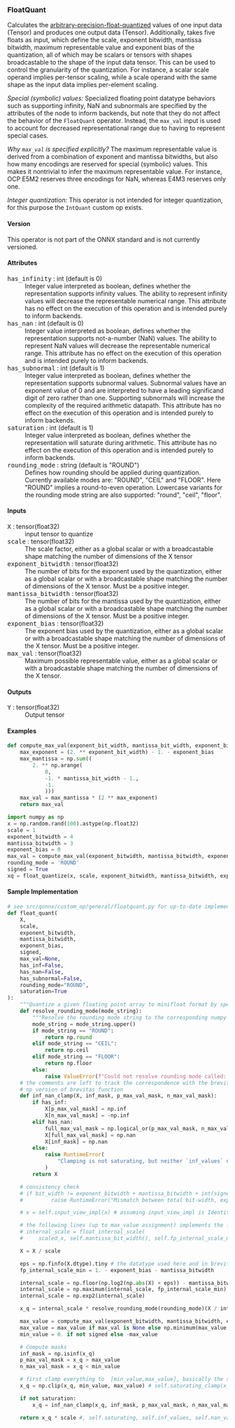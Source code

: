 ### <a name="FloatQuant"></a><a name="abs">**FloatQuant**</a>

Calculates the [arbitrary-precision-float-quantized](https://arxiv.org/abs/2311.12359) values of one input data (Tensor<T>) and produces one output data (Tensor<T>).
Additionally, takes five floats as input, which define the scale, exponent bitwidth, mantissa bitwidth, maximum representable value and exponent bias of the quantization,
all of which may be scalars or tensors with shapes broadcastable to the shape of the input data tensor. This can be used to
control the granularity of the quantization. For instance, a scalar scale operand implies per-tensor scaling, while a scale operand with
the same shape as the input data implies per-element scaling.

*Special (symbolic) values:* Specialized floating point datatype behaviors such as supporting infinity, NaN and subnormals are specified by the attributes of the node to inform backends, but note that they do not affect the behavior of the `FloatQuant` operator. Instead, the `max_val` input is used to account for decreased representational range due
to having to represent special cases.

*Why `max_val` is specified explicitly?* The maximum representable value is derived from a combination of exponent and mantissa bitwidths, but also how many encodings are reserved for
special (symbolic) values. This makes it nontrivial to infer the maximum representable value. For instance, OCP E5M2 reserves three encodings for NaN, whereas E4M3 reserves only one.

*Integer quantization:* This operator is not intended for integer quantization, for this purpose the `IntQuant` custom op exists.

#### Version

This operator is not part of the ONNX standard and is not currently versioned.

#### Attributes

<dl>
<dt><tt>has_infinity</tt> : int (default is 0)</dt>
<dd>Integer value interpreted as boolean, defines whether the representation  supports infinity values. The ability to represent infinity values will  decrease the representable numerical range. This attribute has no effect on the execution of this operation and is intended purely to inform backends.</dd>

<dt><tt>has_nan</tt> : int (default is 0)</dt>
<dd>Integer value interpreted as boolean, defines whether the representation  supports not-a-number (NaN) values. The ability to represent NaN values will   decrease the representable numerical range. This attribute has no effect on the execution of this operation and is intended purely to inform backends.</dd>

<dt><tt>has_subnormal</tt> : int (default is 1)</dt>
<dd>Integer value interpreted as boolean, defines whether the representation  supports subnormal values. Subnormal values have an exponent value of 0 and are interpreted to have a leading significand digit of zero rather than one. Supporting subnormals will increase the complexity of the required arithmetic datapath. This attribute has no effect on the execution of this operation and is intended purely to inform backends.</dd>

<dt><tt>saturation</tt> : int (default is 1)</dt>
<dd>Integer value interpreted as boolean, defines whether the representation  will saturate during arithmetic. This attribute has no effect on the execution of this operation and is intended purely to inform backends.</dd>

<dt><tt>rounding_mode</tt> : string (default is "ROUND")</dt>
<dd>Defines how rounding should be applied during quantization. Currently available modes are: "ROUND", "CEIL" and "FLOOR". Here "ROUND" implies a round-to-even operation. Lowercase variants for the rounding mode string are also supported: "round", "ceil", "floor".</dd>

</dl>

#### Inputs

<dl>
<dt><tt>X</tt> : tensor(float32)</dt>
<dd>input tensor to quantize</dd>
<dt><tt>scale</tt> : tensor(float32)</dt>
<dd>The scale factor, either as a global scalar or with a broadcastable shape matching the number of dimensions of the X tensor</dd>
<dt><tt>exponent_bitwidth</tt> : tensor(float32)</dt>
<dd>The number of bits for the exponent used by the quantization, either as a global scalar or with a broadcastable shape matching the number of dimensions of the X tensor. Must be a positive integer.</dd>
<dt><tt>mantissa_bitwidth</tt> : tensor(float32)</dt>
<dd>The number of bits for the mantissa used by the quantization, either as a global scalar or with a broadcastable shape matching the number of dimensions of the X tensor. Must be a positive integer.</dd>
<dt><tt>exponent_bias</tt> : tensor(float32)</dt>
<dd>The exponent bias used by the quantization, either as a global scalar or with a broadcastable shape matching the number of dimensions of the X tensor. Must be a positive integer.</dd>
<dt><tt>max_val</tt> : tensor(float32)</dt>
<dd>Maximum possible representable value, either as a global scalar or with a broadcastable shape matching the number of dimensions of the X tensor. </dd>
</dl>


#### Outputs

<dl>
<dt><tt>Y</tt> : tensor(float32)</dt>
<dd>Output tensor</dd>
</dl>

#### Examples
```python
def compute_max_val(exponent_bit_width, mantissa_bit_width, exponent_bias):
    max_exponent = (2. ** exponent_bit_width) - 1. - exponent_bias
    max_mantissa = np.sum((
        2. ** np.arange(
            0,
            -1. * mantissa_bit_width - 1.,
            -1.
            )))
    max_val = max_mantissa * (2 ** max_exponent)
    return max_val

import numpy as np
x = np.random.rand(100).astype(np.float32)
scale = 1
exponent_bitwidth = 4
mantissa_bitwidth = 3
exponent_bias = 0
max_val = compute_max_val(exponent_bitwidth, mantissa_bitwidth, exponent_bias)
rounding_mode = 'ROUND'
signed = True
xq = float_quantize(x, scale, exponent_bitwidth, mantissa_bitwidth, exponent_bias, max_val, rounding_mode)
```


#### Sample Implementation
```python
# see src/qonnx/custom_op/general/floatquant.py for up-to-date implementation
def float_quant(
    X,
    scale,
    exponent_bitwidth,
    mantissa_bitwidth,
    exponent_bias,
    signed,
    max_val=None,
    has_inf=False,
    has_nan=False,
    has_subnormal=False,
    rounding_mode="ROUND",
    saturation=True
):
    """Quantize a given floating point array to minifloat format by specifying the desired minifloat quantization"""
    def resolve_rounding_mode(mode_string):
        """Resolve the rounding mode string to the corresponding numpy functions."""
        mode_string = mode_string.upper()
        if mode_string == "ROUND":
            return np.round
        elif mode_string == "CEIL":
            return np.ceil
        elif mode_string == "FLOOR":
            return np.floor
        else:
            raise ValueError(f"Could not resolve rounding mode called: {mode_string}")
    # the comments are left to track the correspondence with the brevitas code
    # np version of brevitas function
    def inf_nan_clamp(X, inf_mask, p_max_val_mask, n_max_val_mask):
        if has_inf:
            X[p_max_val_mask] = np.inf
            X[n_max_val_mask] = -np.inf
        elif has_nan:
            full_max_val_mask = np.logical_or(p_max_val_mask, n_max_val_mask)
            X[full_max_val_mask] = np.nan
            X[inf_mask] = np.nan
        else:
            raise RuntimeError(
                "Clamping is not saturating, but neither `inf_values` nor `nan_values` is specified"
            )
        return X

    # consistency check
    # if bit_width != exponent_bitwidth + mantissa_bitwidth + int(signed):
    #         raise RuntimeError("Mismatch between total bit-width, exponent, mantissa and sign.")

    # x = self.input_view_impl(x) # assuming input_view_impl is Identity

    # the following lines (up to max_value assignment) implements the float_internal_scale function from brevitas using numpy
    # internal_scale = float_internal_scale(
    #     scaled_x, self.mantissa_bit_width(), self.fp_internal_scale_min(), self.eps)

    X = X / scale

    eps = np.finfo(X.dtype).tiny # the datatype used here and in brevitas must be the same to have the same eps
    fp_internal_scale_min = 1. - exponent_bias - mantissa_bitwidth

    internal_scale = np.floor(np.log2(np.abs(X) + eps)) - mantissa_bitwidth
    internal_scale = np.maximum(internal_scale, fp_internal_scale_min) # np version of: internal_scale = torch.ok(internal_scale, fp_internal_scale_min)
    internal_scale = np.exp2(internal_scale)

    x_q = internal_scale * resolve_rounding_mode(rounding_mode)(X / internal_scale) # self.float_to_int_impl(x / internal_scale)

    max_value = compute_max_val(exponent_bitwidth, mantissa_bitwidth, exponent_bias)
    max_value = max_value if max_val is None else np.minimum(max_value, max_val)
    min_value = 0. if not signed else -max_value

    # Compute masks
    inf_mask = np.isinf(x_q)
    p_max_val_mask = x_q > max_value
    n_max_val_mask = x_q < min_value

    # first clamp everything to  [min_value,max_value], basically the saturating case
    x_q = np.clip(x_q, min_value, max_value) # self.saturating_clamp(x_q, max_value, min_value)

    if not saturation:
        x_q = inf_nan_clamp(x_q, inf_mask, p_max_val_mask, n_max_val_mask)

    return x_q * scale #, self.saturating, self.inf_values, self.nan_values
